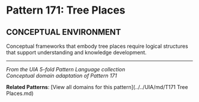 # Pattern 171: Tree Places

## CONCEPTUAL ENVIRONMENT

Conceptual frameworks that embody tree places require logical structures that support understanding and knowledge development.

---

*From the UIA 5-fold Pattern Language collection*  
*Conceptual domain adaptation of Pattern 171*

**Related Patterns**: [View all domains for this pattern](../../UIA/md/T171 Tree Places.md)